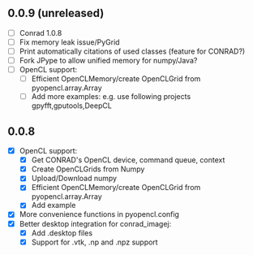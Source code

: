 ## 0.0.9 (unreleased)
* [ ]  Conrad 1.0.8
* [ ]  Fix memory leak issue/PyGrid
* [ ]  Print automatically citations of used classes (feature for CONRAD?)
* [ ]  Fork JPype to allow unified memory for numpy/Java?
* [ ]  OpenCL support:
	* [ ]  Efficient OpenCLMemory/create OpenCLGrid from pyopencl.array.Array
	* [ ]  Add more examples: 
		e.g. use following projects gpyfft,gputools,DeepCL 
## 0.0.8
* [x]  OpenCL support:
	* [x]  Get CONRAD's OpenCL device, command queue, context
	* [x]  Create OpenCLGrids from Numpy
 	* [x]  Upload/Download numpy
	* [x]  Efficient OpenCLMemory/create OpenCLGrid from pyopencl.array.Array
	* [x]  Add example 
* [x]  More convenience functions in pyopencl.config
* [x]  Better desktop integration for conrad_imagej:
	* [x]  Add .desktop files
	* [x]  Support for .vtk, .np and  .npz support

